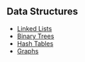 ## Data Structures

- [Linked Lists](/data-structures/linked-lists.md)
- [Binary Trees](/data-structures/binary-trees.md)
- [Hash Tables](/data-structures/hash-tables.md)
- [Graphs](/data-structures/graphs.md)
